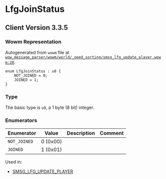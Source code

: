 # LfgJoinStatus

## Client Version 3.3.5

### Wowm Representation

Autogenerated from `wowm` file at [`wow_message_parser/wowm/world/_need_sorting/smsg_lfg_update_player.wowm:20`](https://github.com/gtker/wow_messages/tree/main/wow_message_parser/wowm/world/_need_sorting/smsg_lfg_update_player.wowm#L20).

```rust,ignore
enum LfgJoinStatus : u8 {
    NOT_JOINED = 0;
    JOINED = 1;
}
```
### Type
The basic type is `u8`, a 1 byte (8 bit) integer.
### Enumerators
| Enumerator | Value  | Description | Comment |
| --------- | -------- | ----------- | ------- |
| `NOT_JOINED` | 0 (0x00) |  |  |
| `JOINED` | 1 (0x01) |  |  |

Used in:
* [SMSG_LFG_UPDATE_PLAYER](smsg_lfg_update_player.md)

